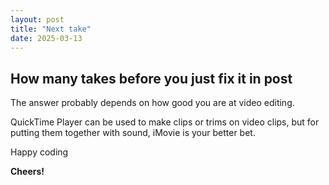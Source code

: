 ```yaml
---
layout: post
title: "Next take"
date: 2025-03-13
---
```

## How many takes before you just fix it in post

The answer probably depends on how good you are at video editing. 

QuickTime Player can be used to make clips or trims on video clips, but 
for putting them together with sound, iMovie is your better bet. 

Happy coding

**Cheers!**